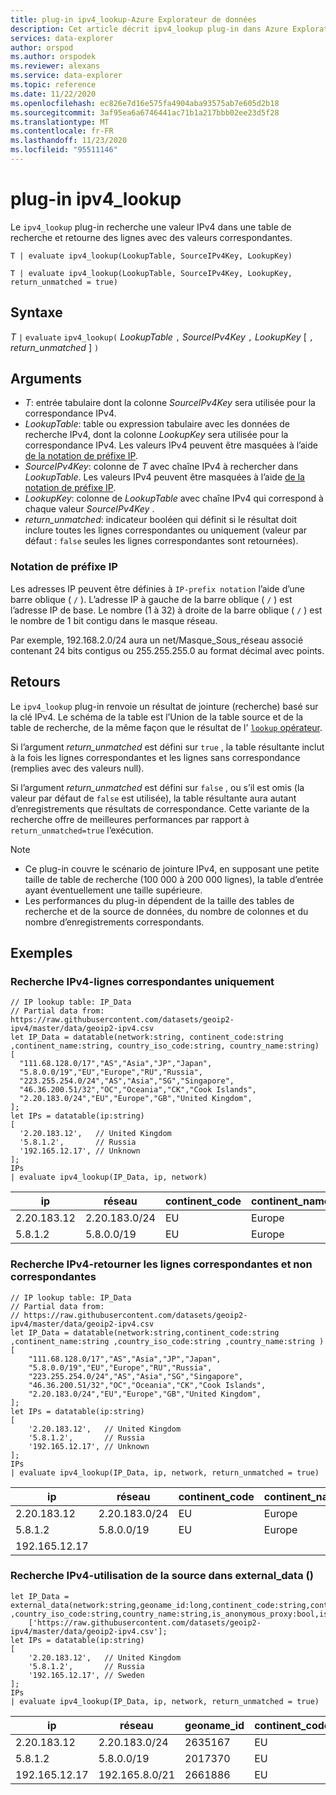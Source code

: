 ```yaml
---
title: plug-in ipv4_lookup-Azure Explorateur de données
description: Cet article décrit ipv4_lookup plug-in dans Azure Explorateur de données.
services: data-explorer
author: orspod
ms.author: orspodek
ms.reviewer: alexans
ms.service: data-explorer
ms.topic: reference
ms.date: 11/22/2020
ms.openlocfilehash: ec826e7d16e575fa4904aba93575ab7e605d2b18
ms.sourcegitcommit: 3af95ea6a6746441ac71b1a217bbb02ee23d5f28
ms.translationtype: MT
ms.contentlocale: fr-FR
ms.lasthandoff: 11/23/2020
ms.locfileid: "95511146"
---
```

# <a name="ipv4_lookup-plugin"></a>plug-in ipv4_lookup

Le `ipv4_lookup` plug-in recherche une valeur IPv4 dans une table de recherche et retourne des lignes avec des valeurs correspondantes.

```kusto
T | evaluate ipv4_lookup(LookupTable, SourceIPv4Key, LookupKey)

T | evaluate ipv4_lookup(LookupTable, SourceIPv4Key, LookupKey, return_unmatched = true)
```

## <a name="syntax"></a>Syntaxe

*T* `|` `evaluate` `ipv4_lookup(` *LookupTable* `,` *SourceIPv4Key* `,` *LookupKey* [ `,` *return_unmatched* ] `)`

## <a name="arguments"></a>Arguments

* *T*: entrée tabulaire dont la colonne *SourceIPv4Key* sera utilisée pour la correspondance IPv4.
* *LookupTable*: table ou expression tabulaire avec les données de recherche IPv4, dont la colonne *LookupKey* sera utilisée pour la correspondance IPv4. Les valeurs IPv4 peuvent être masquées à l’aide [de la notation de préfixe IP](#ip-prefix-notation).
* *SourceIPv4Key*: colonne de *T* avec chaîne IPv4 à rechercher dans *LookupTable*. Les valeurs IPv4 peuvent être masquées à l’aide [de la notation de préfixe IP](#ip-prefix-notation).
* *LookupKey*: colonne de *LookupTable* avec chaîne IPv4 qui correspond à chaque valeur *SourceIPv4Key* .
* *return_unmatched*: indicateur booléen qui définit si le résultat doit inclure toutes les lignes correspondantes ou uniquement (valeur par défaut : `false` seules les lignes correspondantes sont retournées).

### <a name="ip-prefix-notation"></a>Notation de préfixe IP
 
Les adresses IP peuvent être définies à `IP-prefix notation` l’aide d’une barre oblique ( `/` ).
L’adresse IP à gauche de la barre oblique ( `/` ) est l’adresse IP de base. Le nombre (1 à 32) à droite de la barre oblique ( `/` ) est le nombre de 1 bit contigu dans le masque réseau. 

Par exemple, 192.168.2.0/24 aura un net/Masque_Sous_réseau associé contenant 24 bits contigus ou 255.255.255.0 au format décimal avec points.

## <a name="returns"></a>Retours

Le `ipv4_lookup` plug-in renvoie un résultat de jointure (recherche) basé sur la clé IPv4. Le schéma de la table est l’Union de la table source et de la table de recherche, de la même façon que le résultat de l' [ `lookup` opérateur](lookupoperator.md).

Si l’argument *return_unmatched* est défini sur `true` , la table résultante inclut à la fois les lignes correspondantes et les lignes sans correspondance (remplies avec des valeurs null).

Si l’argument *return_unmatched* est défini sur `false` , ou s’il est omis (la valeur par défaut de `false` est utilisée), la table résultante aura autant d’enregistrements que résultats de correspondance. Cette variante de la recherche offre de meilleures performances par rapport à `return_unmatched=true` l’exécution.

> [!NOTE]
> * Ce plug-in couvre le scénario de jointure IPv4, en supposant une petite taille de table de recherche (100 000 à 200 000 lignes), la table d’entrée ayant éventuellement une taille supérieure.
> * Les performances du plug-in dépendent de la taille des tables de recherche et de la source de données, du nombre de colonnes et du nombre d’enregistrements correspondants.

## <a name="examples"></a>Exemples

### <a name="ipv4-lookup---matching-rows-only"></a>Recherche IPv4-lignes correspondantes uniquement

<!-- csl: https://help.kusto.windows.net/Samples -->
```kusto
// IP lookup table: IP_Data
// Partial data from: https://raw.githubusercontent.com/datasets/geoip2-ipv4/master/data/geoip2-ipv4.csv
let IP_Data = datatable(network:string, continent_code:string ,continent_name:string, country_iso_code:string, country_name:string)
[
  "111.68.128.0/17","AS","Asia","JP","Japan",
  "5.8.0.0/19","EU","Europe","RU","Russia",
  "223.255.254.0/24","AS","Asia","SG","Singapore",
  "46.36.200.51/32","OC","Oceania","CK","Cook Islands",
  "2.20.183.0/24","EU","Europe","GB","United Kingdom",
];
let IPs = datatable(ip:string)
[
  '2.20.183.12',   // United Kingdom
  '5.8.1.2',       // Russia
  '192.165.12.17', // Unknown
];
IPs
| evaluate ipv4_lookup(IP_Data, ip, network)
```

|ip|réseau|continent_code|continent_name|country_iso_code|country_name|
|---|---|---|---|---|---|
|2.20.183.12|2.20.183.0/24|EU|Europe|Go|Royaume-Uni|
|5.8.1.2|5.8.0.0/19|EU|Europe|RU|Russie|

### <a name="ipv4-lookup---return-both-matching-and-non-matching-rows"></a>Recherche IPv4-retourner les lignes correspondantes et non correspondantes

<!-- csl: https://help.kusto.windows.net/Samples -->
```kusto
// IP lookup table: IP_Data
// Partial data from: 
// https://raw.githubusercontent.com/datasets/geoip2-ipv4/master/data/geoip2-ipv4.csv
let IP_Data = datatable(network:string,continent_code:string ,continent_name:string ,country_iso_code:string ,country_name:string )
[
    "111.68.128.0/17","AS","Asia","JP","Japan",
    "5.8.0.0/19","EU","Europe","RU","Russia",
    "223.255.254.0/24","AS","Asia","SG","Singapore",
    "46.36.200.51/32","OC","Oceania","CK","Cook Islands",
    "2.20.183.0/24","EU","Europe","GB","United Kingdom",
];
let IPs = datatable(ip:string)
[
    '2.20.183.12',   // United Kingdom
    '5.8.1.2',       // Russia
    '192.165.12.17', // Unknown
];
IPs
| evaluate ipv4_lookup(IP_Data, ip, network, return_unmatched = true)
```

|ip|réseau|continent_code|continent_name|country_iso_code|country_name|
|---|---|---|---|---|---|
|2.20.183.12|2.20.183.0/24|EU|Europe|Go|Royaume-Uni|
|5.8.1.2|5.8.0.0/19|EU|Europe|RU|Russie|
|192.165.12.17||||||

### <a name="ipv4-lookup---using-source-in-external_data"></a>Recherche IPv4-utilisation de la source dans external_data ()

<!-- csl: https://help.kusto.windows.net/Samples -->
```kusto
let IP_Data = external_data(network:string,geoname_id:long,continent_code:string,continent_name:string ,country_iso_code:string,country_name:string,is_anonymous_proxy:bool,is_satellite_provider:bool)
    ['https://raw.githubusercontent.com/datasets/geoip2-ipv4/master/data/geoip2-ipv4.csv'];
let IPs = datatable(ip:string)
[
    '2.20.183.12',   // United Kingdom
    '5.8.1.2',       // Russia
    '192.165.12.17', // Sweden
];
IPs
| evaluate ipv4_lookup(IP_Data, ip, network, return_unmatched = true)
```

|ip|réseau|geoname_id|continent_code|continent_name|country_iso_code|country_name|is_anonymous_proxy|is_satellite_provider|
|---|---|---|---|---|---|---|---|---|
|2.20.183.12|2.20.183.0/24|2635167|EU|Europe|Go|Royaume-Uni|0|0|
|5.8.1.2|5.8.0.0/19|2017370|EU|Europe|RU|Russie|0|0|
|192.165.12.17|192.165.8.0/21|2661886|EU|Europe|SE|Suède|0|0|
